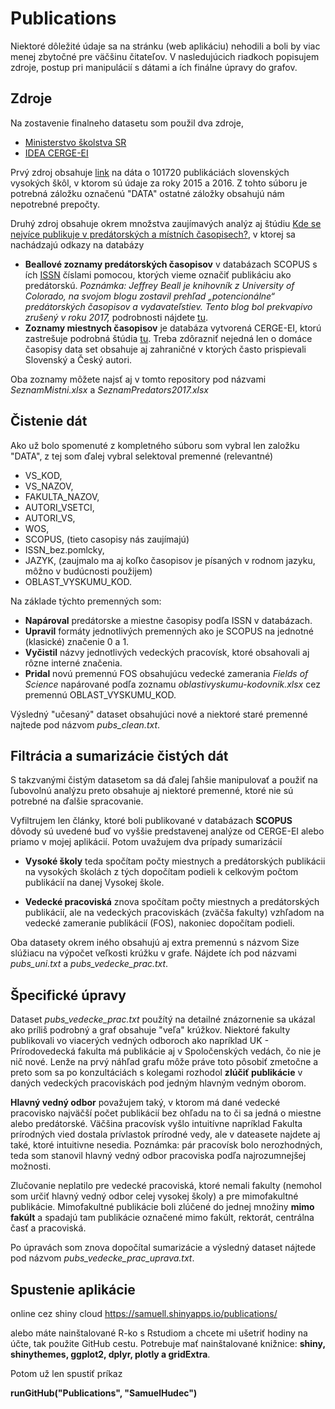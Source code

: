 # Publications

Niektoré dôležité údaje sa na stránku (web aplikáciu) nehodili a boli by viac menej zbytočné pre väčšinu čitateľov. V nasledujúcich riadkoch popisujem zdroje, postup pri manipulácií s dátami a ích finálne úpravy do grafov.



## Zdroje

Na zostavenie finalneho datasetu som použil dva zdroje,

* [Ministerstvo školstva SR](https://www.minedu.sk/rozpis-dotacii-zo-statneho-rozpoctu-verejnym-vysokym-skolam-na-rok-2018/)
* [IDEA CERGE-EI](https://idea.cerge-ei.cz/)

Prvý zdroj obsahuje [link](https://www.minedu.sk/data/att/12810.zip) na dáta o 101720 publikáciách slovenských vysokých škôl, v ktorom sú údaje za roky 2015 a 2016. Z tohto súboru je potrebná záložku označenú "DATA" ostatné záložky obsahujú nám nepotrebné prepočty.

Druhý zdroj obsahuje okrem množstva zaujímavých analýz aj štúdiu [Kde se nejvíce publikuje v predátorských a místních časopisech?](https://idea.cerge-ei.cz/files/PredatoriMistni/), v ktorej sa nachádzajú odkazy na databázy

* **Beallové zoznamy predátorských časopisov** v databázach SCOPUS s ích [ISSN](http://www.issn.org/understanding-the-issn/what-is-an-issn/) číslami pomocou, ktorých vieme označiť publikáciu ako predátorskú. _Poznámka: Jeffrey Beall je knihovník z University of Colorado, na svojom blogu zostavil prehľad „potencionálne“ predátorských časopisov a vydavateľstiev. Tento blog bol prekvapivo zrušený v roku 2017,_ podrobnosti nájdete [tu](https://idea.cerge-ei.cz/files/IDEA_Studie_16_2016_Predatorske_casopisy_ve_Scopusu/mobile/index.html).
* **Zoznamy miestnych časopisov** je databáza vytvorená CERGE-EI, ktorú zastrešuje podrobná štúdia [tu](https://idea.cerge-ei.cz/files/IDEA_Studie_17_2017_Mistni_casopisy_ve_Scopusu/mobile/index.html). Treba zdôrazniť nejedná len o domáce časopisy data set obsahuje aj zahraničné v ktorých často prispievali Slovenský a Český autori.

Oba zoznamy môžete najsť aj v tomto repository pod názvami _SeznamMistni.xlsx_ a _SeznamPredators2017.xlsx_



## Čistenie dát

Ako už bolo spomenuté z kompletného súboru som vybral len založku "DATA", z tej som ďalej vybral selektoval premenné (relevantné)

* VS_KOD, 
* VS_NAZOV, 
* FAKULTA_NAZOV, 
* AUTORI_VSETCI, 
* AUTORI_VS, 
* WOS,
* SCOPUS, (tieto casopisy nás zaujímajú)
* ISSN_bez.pomlcky,
* JAZYK, (zaujmalo ma aj koľko časopisov je písaných v rodnom jazyku, môžno v budúcnosti použijem)
* OBLAST_VYSKUMU_KOD.

Na základe týchto premenných som:

* **Napároval** predátorske a miestne časopisy podľa ISSN v databázach.
* **Upravil** formáty jednotlivých premenných ako je SCOPUS na jednotné (klasické) značenie 0 a 1.
* **Vyčistil** názvy jednotlivých vedeckých pracovísk, ktoré obsahovali aj rôzne interné značenia.
* **Pridal** novú premennú FOS obsahujúcu vedecké zamerania _Fields of Science_ napárované podľa zoznamu _oblastivyskumu-kodovnik.xlsx_ cez premennú OBLAST_VYSKUMU_KOD. 

Výsledný "učesaný" dataset obsahujúci nové a niektoré staré premenné najtede pod názvom _pubs_clean.txt_.

## Filtrácia a sumarizácie čistých dát

S takzvanými čistým datasetom sa dá ďalej ľahšie manipulovať a použiť na ľubovolnú analýzu preto obsahuje aj niektoré premenné, ktoré nie sú potrebné na ďalšie spracovanie. 

Vyfiltrujem len články, ktoré boli publikované v databázach **SCOPUS** dôvody sú uvedené buď vo vyššie predstavenej analýze od CERGE-EI alebo priamo v mojej aplikácií. Potom uvažujem dva prípady sumarizácií

* **Vysoké školy** teda spočítam počty miestnych a predátorských publikácii na vysokých školách z tých dopočítam podieli k celkovým počtom publikácií na danej Vysokej škole. 

* **Vedecké pracoviská** znova spočítam počty miestnych a predátorských publikácií, ale na vedeckých pracoviskách (zväčša fakulty) vzhľadom na vedecké zameranie publikácií (FOS), nakoniec dopočítam podieli.

Oba datasety okrem iného obsahujú aj extra premennú s názvom Size slúžiacu na výpočet veľkosti krúžku v grafe. Nájdete ích pod názvami _pubs_uni.txt_ a _pubs_vedecke_prac.txt_.


## Špecifické úpravy

Dataset _pubs_vedecke_prac.txt_ použítý na detailné znázornenie sa ukázal ako príliš podrobný a graf obsahuje "veľa" krúžkov. Niektoré fakulty publikovali vo viacerých vedných odboroch ako napríklad UK - Prírodovedecká fakulta má publikácie aj v Spoločenských vedách, čo nie je nič nové. Lenže na prvý náhľad grafu môže práve toto pôsobiť zmetočne a preto som sa po konzultáciách s kolegami rozhodol **zlúčiť publikácie** v daných vedeckých pracoviskách pod jedným hlavným vedným oborom. 

**Hlavný vedný odbor** považujem taký, v ktorom má dané vedecké pracovisko najväčší počet publikácií bez ohľadu na to či sa jedná o miestne alebo predátorské. Väčšina pracovísk vyšlo intuitívne napríklad Fakulta prírodných vied dostala prívlastok prírodné vedy, ale v dateasete najdete aj také, ktoré intuitivne nesedia. Poznámka: pár pracovísk bolo nerozhodných, teda som stanovil hlavný vedný odbor pracoviska podľa najrozumnejšej možnosti.

Zlučovanie neplatilo pre vedecké pracoviská, ktoré nemali fakulty (nemohol som určiť hlavný vedný odbor celej vysokej školy) a pre mimofakultné publikácie. Mimofakultné publikácie boli zlúčené do jednej množiny **mimo fakúlt** a spadajú tam publikácie označené mimo fakúlt, rektorát, centrálna časť a pracoviská.

Po úpravách som znova dopočítal sumarizácie a výsledný dataset nájtede pod názvom _pubs_vedecke_prac_uprava.txt_. 



## Spustenie aplikácie

online cez shiny cloud
<https://samuell.shinyapps.io/publications/>

alebo máte nainštalované R-ko s Rstudiom a chcete mi ušetriť hodiny na účte, tak použite GitHub cestu. Potrebuje mať nainštalované knižnice: **shiny, shinythemes, ggplot2, dplyr, plotly a gridExtra**.

Potom už len spustiť príkaz 

**runGitHub("Publications", "SamuelHudec")**
